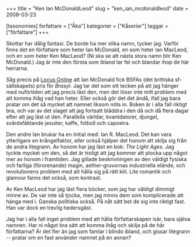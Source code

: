 +++
title = "Ken Ian McDonaldLeod"
slug = "ken_ian_mcdonaldleod"
date = 2008-03-23

[taxonomies]
forfattare = ["Åka"]
kategorier = ["Kåserier"]
taggar = ["författare"]
+++

Skottar har dålig fantasi. De borde ha mer olika namn, tycker jag. Varför finns det en författare som heter Ian McDonald, en som heter Ian MacLeod, och en som heter Ken MacLeod? (Ni ska se att nästa stora namn blir Ken McDonald.) Jag är inte den första som ibland tar fel och blandar ihop de här herrarna.

Såg precis på [Locus Online](http://www.locusmag.com) att Ian McDonald fick BSFAs (det brittiska sf-sällskapets) pris för <i>Brasyl</i>. Jag tar det som ett tecken på att jag hänger med nuförtiden att jag precis läst den, men det löser inte mitt problem med att komma ihåg vad han heter. Eller också gör det det ändå, ifall jag bara pratar om det så mycket att namnet liksom nöts in. Boken är i alla fall riktigt bra, och var av det slaget att jag fortsatt bläddra i den då och då flera dagar efter att jag läst ut den. Parallella världar, kvantdatorer, djungel, svärdsfäktande jesuiter, kaffe, fotboll och capoeira.

Den andre Ian brukar ha en initial med: Ian R. MacLeod. Det kan vara ytterligare en krångelfaktor, eller också hjälper det honom att skilja sig från de andra litegrann. Av honom har jag läst en bok: <i>The Light Ages</i>. Jag tyckte mycket om den, så det är troligt att jag kommer att plocka upp något mer av honom i framtiden. Jag gillade beskrivningen av den väldigt fysiska och farliga (förorenande) magin, aether-gruvornas industriella elände, och revolutionens problem med att hålla sig på rätt köl. Lite romantik och glamour fanns det också, som kontrast.

Av Ken MacLeod har jag läst flera böcker, som jag har väldigt dimmigt minne av. De var inte så tjocka, men jag minns dem som komplicerade att hänga med i. Ganska politiska också. På nåt sätt bet de sig inte riktigt fast. Han var dock en trevlig hedersgäst.

Jag har i alla fall inget problem med att hålla författarskapen isär, bara själva namnen. Har ni något bra sätt att komma ihåg och skilja på de här författarna? Är det fler än jag som famlar i blindo ibland, och gissar litegrann -- pratar om en fast använder namnet på en annan?
